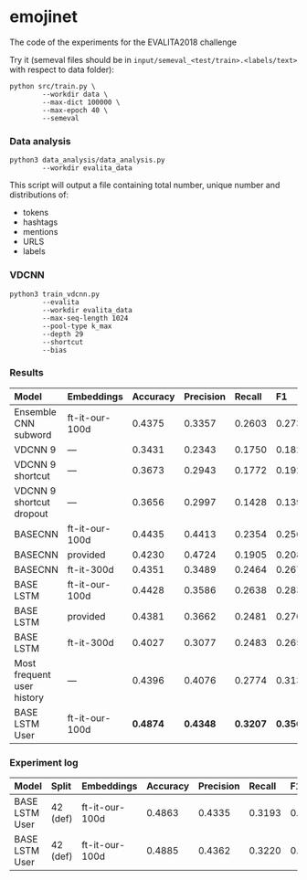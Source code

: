 # emojinet
The code of the experiments for the EVALITA2018 challenge

Try it (semeval files should be in `input/semeval_<test/train>.<labels/text>` with respect to data folder):
```
python src/train.py \
        --workdir data \
        --max-dict 100000 \
        --max-epoch 40 \
        --semeval
```

### Data analysis

```
python3 data_analysis/data_analysis.py 
        --workdir evalita_data
```

This script will output a file containing total number, unique number and distributions of:
* tokens
* hashtags
* mentions
* URLS
* labels

### VDCNN

```
python3 train_vdcnn.py 
        --evalita
        --workdir evalita_data
        --max-seq-length 1024
        --pool-type k_max
        --depth 29
        --shortcut
        --bias

```

### Results

| Model                      |Embeddings     | Accuracy  | Precision | Recall    | F1        |
|:---------------------------|:------------- |:--------- |:----------|:----------|:----------|
|Ensemble CNN subword        |ft-it-our-100d |0.4375     |0.3357     |0.2603     |0.2737     |
|VDCNN 9                     |—              |0.3431     |0.2343     |0.1750     |0.1824     |
|VDCNN 9 shortcut            |—              |0.3673     |0.2943     |0.1772     |0.1926     |
|VDCNN 9 shortcut dropout    |—              |0.3656     |0.2997     |0.1428     |0.1399     |
|BASECNN                     |ft-it-our-100d |0.4435     |0.4413     |0.2354     |0.2560     |
|BASECNN                     |provided       |0.4230     |0.4724     |0.1905     |0.2083     |
|BASECNN                     |ft-it-300d     |0.4351     |0.3489     |0.2464     |0.2673     |
|BASE LSTM                   |ft-it-our-100d |0.4428     |0.3586     |0.2638     |0.2831     |
|BASE LSTM                   |provided       |0.4381     |0.3662     |0.2481     |0.2701     |
|BASE LSTM                   |ft-it-300d     |0.4027     |0.3077     |0.2483     |0.2650     |
|Most frequent user history  |—              |0.4396     |0.4076     |0.2774     |0.3133     |
|BASE LSTM User              |ft-it-our-100d |**0.4874** |**0.4348** |**0.3207** |**0.3560** |

### Experiment log

| Model                      |Split    |Embeddings     | Accuracy  | Precision | Recall    | F1        |
|:---------------------------|:------- |:------------- |:--------- |:----------|:----------|:----------|
|BASE LSTM User              |42 (def) |ft-it-our-100d |0.4863     |0.4335     |0.3193     |0.3548     |
|BASE LSTM User              |42 (def) |ft-it-our-100d |0.4885     |0.4362     |0.3220     |0.3571     |